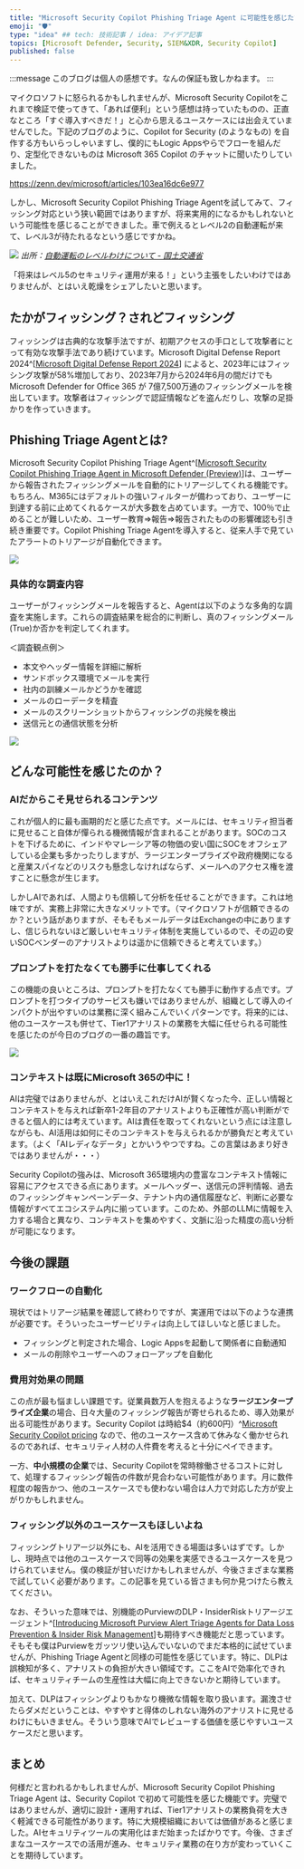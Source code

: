 ```yaml
---
title: "Microsoft Security Copilot Phishing Triage Agent に可能性を感じた話"
emoji: "🛡" 
type: "idea" ## tech: 技術記事 / idea: アイデア記事
topics: [Microsoft Defender, Security, SIEM&XDR, Security Copilot] 
published: false
---
```


:::message
このブログは個人の感想です。なんの保証も致しかねます。
:::

マイクロソフトに怒られるかもしれませんが、Microsoft Security Copilotをこれまで検証で使ってきて、「あれば便利」という感想は持っていたものの、正直なところ「すぐ導入すべきだ！」と心から思えるユースケースには出会えていませんでした。下記のブログのように、Copilot for Security (のようなもの) を自作する方もいらっしゃいますし、僕的にもLogic Appsやらでフローを組んだり、定型化できないものは Microsoft 365 Copilot のチャットに聞いたりしていました。

https://zenn.dev/microsoft/articles/103ea16dc6e977

しかし、Microsoft Security Copilot Phishing Triage Agentを試してみて、フィッシング対応という狭い範囲ではありますが、将来実用的になるかもしれないという可能性を感じることができました。車で例えるとレベル2の自動運転が来て、レベル3が待たれるなという感じですかね。

![](https://github.com/user-attachments/assets/dbf2a222-bf94-4a0f-9c73-8f665756c63b)
*出所：[自動運転のレベルわけについて - 国土交通省](https://www.mlit.go.jp/common/001226541.pdf)*

「将来はレベル5のセキュリティ運用が来る！」という主張をしたいわけではありませんが、とはいえ乾燥をシェアしたいと思います。

## たかがフィッシング？されどフィッシング

フィッシングは古典的な攻撃手法ですが、初期アクセスの手口として攻撃者にとって有効な攻撃手法であり続けています。Microsoft Digital Defense Report 2024^[[Microsoft Digital Defense Report 2024](https://www.microsoft.com/en-us/security/security-insider/threat-landscape/microsoft-digital-defense-report-2024?msockid=0d4bd66716e762e62137c358170d6324)] によると、2023年にはフィッシング攻撃が58%増加しており、2023年7月から2024年6月の間だけでも Microsoft Defender for Office 365 が 7億7,500万通のフィッシングメールを検出しています。攻撃者はフィッシングで認証情報などを盗んだりし、攻撃の足掛かりを作っていきます。

## Phishing Triage Agentとは?

Microsoft Security Copilot Phishing Triage Agent^[[Microsoft Security Copilot Phishing Triage Agent in Microsoft Defender (Preview)](https://learn.microsoft.com/en-us/defender-xdr/phishing-triage-agent)]は、ユーザーから報告されたフィッシングメールを自動的にトリアージしてくれる機能です。もちろん、M365にはデフォルトの強いフィルターが備わっており、ユーザーに到達する前に止めてくれるケースが大多数を占めています。一方で、100％で止めることが難しいため、ユーザー教育⇒報告⇒報告されたものの影響確認も引き続き重要です。Copilot Phishing Triage Agentを導入すると、従来人手で見ていたアラートのトリアージが自動化できます。

![](https://github.com/user-attachments/assets/be73321c-8b64-402d-9adc-a9c6dfb915dd)


### 具体的な調査内容

ユーザーがフィッシングメールを報告すると、Agentは以下のような多角的な調査を実施します。これらの調査結果を総合的に判断し、真のフィッシングメール(True)か否かを判定してくれます。

＜調査観点例＞

- 本文やヘッダー情報を詳細に解析
- サンドボックス環境でメールを実行
- 社内の訓練メールかどうかを確認
- メールのローデータを精査
- メールのスクリーンショットからフィッシングの兆候を検出
- 送信元との通信状態を分析

![](https://github.com/user-attachments/assets/d6c1c909-9522-4400-b64a-191d541acec7)

## どんな可能性を感じたのか？

### AIだからこそ見せられるコンテンツ

これが個人的に最も画期的だと感じた点です。メールには、セキュリティ担当者に見せること自体が憚られる機微情報が含まれることがあります。SOCのコストを下げるために、インドやマレーシア等の物価の安い国にSOCをオフシェアしている企業も多かったりしますが、ラージエンタープライズや政府機関になると産業スパイなどのリスクも懸念しなければならず、メールへのアクセス権を渡すことに懸念が生じます。

しかしAIであれば、人間よりも信頼して分析を任せることができます。これは地味ですが、実務上非常に大きなメリットです。（マイクロソフトが信頼できるのか？という話がありますが、そもそもメールデータはExchangeの中にありますし、信じられないほど厳しいセキュリティ体制を実施しているので、その辺の安いSOCベンダーのアナリストよりは遥かに信頼できると考えています。）

### プロンプトを打たなくても勝手に仕事してくれる

この機能の良いところは、プロンプトを打たなくても勝手に動作する点です。プロンプトを打つタイプのサービスも嫌いではありませんが、組織として導入のインパクトが出やすいのは業務に深く組みこんでいくパターンです。将来的には、他のユースケースも併せて、Tier1アナリストの業務を大幅に任せられる可能性を感じたのが今日のブログの一番の趣旨です。

![](https://github.com/user-attachments/assets/c13e8272-283c-472e-8891-fc52cfca24c4)


### コンテキストは既にMicrosoft 365の中に！

AIは完璧ではありませんが、とはいえこれだけAIが賢くなった今、正しい情報とコンテキストを与えれば新卒1-2年目のアナリストよりも正確性が高い判断ができると個人的には考えています。AIは責任を取ってくれないという点には注意しながらも、AI活用は如何にそのコンテキストを与えられるかが勝負だと考えています。（よく「AIレディなデータ」とかいうやつですね。この言葉はあまり好きではありませんが・・・）

Security Copilotの強みは、Microsoft 365環境内の豊富なコンテキスト情報に容易にアクセスできる点にあります。メールヘッダー、送信元の評判情報、過去のフィッシングキャンペーンデータ、テナント内の通信履歴など、判断に必要な情報がすべてエコシステム内に揃っています。このため、外部のLLMに情報を入力する場合と異なり、コンテキストを集めやすく、文脈に沿った精度の高い分析が可能になります。

## 今後の課題

### ワークフローの自動化

現状ではトリアージ結果を確認して終わりですが、実運用では以下のような連携が必要です。そういったユーザービリティは向上してほしいなと感じました。

- フィッシングと判定された場合、Logic Appsを起動して関係者に自動通知
- メールの削除やユーザーへのフォローアップを自動化

### 費用対効果の問題

この点が最も悩ましい課題です。従業員数万人を抱えるような**ラージエンタープライズ企業**の場合、日々大量のフィッシング報告が寄せられるため、導入効果が出る可能性があります。Security Copilot は時給$4（約600円）^[Microsoft Security Copilot pricing](https://www.microsoft.com/en-us/security/pricing/microsoft-security-copilot/?msockid=0d4bd66716e762e62137c358170d6324) なので、他のユースケース含めて休みなく働かせられるのであれば、セキュリティ人材の人件費を考えると十分にペイできます。

一方、**中小規模の企業**では、Security Copilotを常時稼働させるコストに対して、処理するフィッシング報告の件数が見合わない可能性があります。月に数件程度の報告かつ、他のユースケースでも使わない場合は人力で対応した方が安上がりかもしれません。

### フィッシング以外のユースケースもほしいよね

フィッシングトリアージ以外にも、AIを活用できる場面は多いはずです。しかし、現時点では他のユースケースで同等の効果を実感できるユースケースを見つけられていません。僕の検証が甘いだけかもしれませんが、今後さまざまな業務で試していく必要があります。この記事を見ている皆さまも何か見つけたら教えてください。

なお、そういった意味では、別機能のPurviewのDLP・InsiderRiskトリアージエージェント^[[Introducing Microsoft Purview Alert Triage Agents for Data Loss Prevention & Insider Risk Management](https://techcommunity.microsoft.com/blog/microsoftmechanicsblog/introducing-microsoft-purview-alert-triage-agents-for-data-loss-prevention--insi/4424401)]も期待すべき機能だと思っています。そもそも僕はPurviewをガッツリ使い込んでいないのでまだ本格的に試せていませんが、Phishing Triage Agentと同様の可能性を感じています。特に、DLPは誤検知が多く、アナリストの負担が大きい領域です。ここをAIで効率化できれば、セキュリティチームの生産性は大幅に向上できないかと期待しています。

加えて、DLPはフィッシングよりもかなり機微な情報を取り扱います。漏洩させたらダメだということは、やすやすと得体のしれない海外のアナリストに見せるわけにもいきません。そういう意味でAIでレビューする価値を感じやすいユースケースだと思います。

## まとめ

何様だと言われるかもしれませんが、Microsoft Security Copilot Phishing Triage Agent は、Security Copilot で初めて可能性を感じた機能です。完璧ではありませんが、適切に設計・運用すれば、Tier1アナリストの業務負荷を大きく軽減できる可能性があります。特に大規模組織においては価値があると感じました。AIセキュリティツールの実用化はまだ始まったばかりです。今後、さまざまなユースケースでの活用が進み、セキュリティ業務の在り方が変わっていくことを期待しています。
